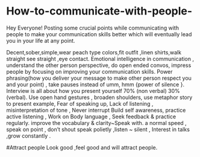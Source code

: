 # How-to-communicate-with-people-
Hey Everyone! Posting some crucial points while communicating with people to make your communication skills better which will eventually lead you in your life at any point.

Decent,sober,simple,wear peach type colors,fit outfit ,linen shirts,walk straight see straight ,eye contact.
Emotional intelligence in communication , understand the other person perspective, do open ended convos, impress people by focusing on improving your communication skills.
Power phrasing(how you deliver your message to make other person respect you and your point) , take pauses instead of umm, hmm {power of silence }.
Interview is all about how you present yourself 70% (non verbal) 30% (verbal).
Use open hand gestures , broaden shoulders, use metaphor story to present example, 
Fear of speaking up, Lack of listening , misinterpretation of tone , Never interrupt 
Build self awareness, practice active listening , Work on Body language , Seek feedback & practice regularly. improve the vocabulary & clarity~Speak with. a normal speed ,
speak on point , don’t shout speak polietly ,listen ~ silent , Interest in talks ,grow constantly . 

#Attract people
Look good ,feel good and will attract people.

